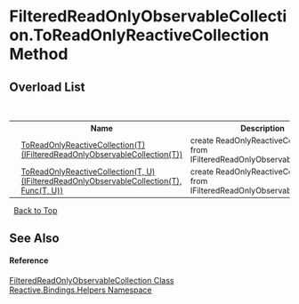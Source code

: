 # FilteredReadOnlyObservableCollection.ToReadOnlyReactiveCollection Method 
 


## Overload List
&nbsp;<table><tr><th></th><th>Name</th><th>Description</th></tr><tr><td>![Public method](media/pubmethod.gif "Public method")![Static member](media/static.gif "Static member")</td><td><a href="3626f09b-bfb8-13c6-0117-d137fd53513a">ToReadOnlyReactiveCollection(T)(IFilteredReadOnlyObservableCollection(T))</a></td><td>
create ReadOnlyReactiveCollection from IFilteredReadOnlyObservableCollection</td></tr><tr><td>![Public method](media/pubmethod.gif "Public method")![Static member](media/static.gif "Static member")</td><td><a href="0fc37dfc-0717-88fd-b8f7-fd7647760464">ToReadOnlyReactiveCollection(T, U)(IFilteredReadOnlyObservableCollection(T), Func(T, U))</a></td><td>
create ReadOnlyReactiveCollection from IFilteredReadOnlyObservableCollection</td></tr></table>&nbsp;
<a href="#filteredreadonlyobservablecollection.toreadonlyreactivecollection-method">Back to Top</a>

## See Also


#### Reference
<a href="7bf223e8-298d-5645-2d5d-f4b43dbc0051">FilteredReadOnlyObservableCollection Class</a><br /><a href="9bba139e-262b-7b33-c6e0-d6f602566841">Reactive.Bindings.Helpers Namespace</a><br />